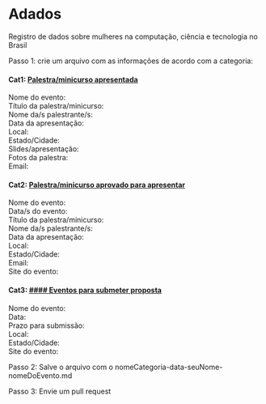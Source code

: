 # Adados
Registro de dados sobre mulheres na computação, ciência e tecnologia no Brasil 


Passo 1: crie um arquivo com as informações de acordo com a categoria:

#### Cat1: [Palestra/minicurso apresentada]()

Nome do evento: <br />
Título da palestra/minicurso: <br />
Nome da/s palestrante/s: <br />
Data da apresentação:  <br />
Local: <br />
Estado/Cidade: <br />
Slides/apresentação:  <br />
Fotos da palestra:  <br />
Email: <br />


#### Cat2: [Palestra/minicurso aprovado para apresentar]()

Nome do evento:  <br />
Data/s do evento: <br />
Título da palestra/minicurso: <br />
Nome da/s palestrante/s: <br />
Data da apresentação:  <br />
Local: <br />
Estado/Cidade: <br />
Email: <br />
Site do evento:  <br />
 

#### Cat3: [#### Eventos para submeter proposta]()

Nome do evento: <br />
Data:  <br />
Prazo para submissão: <br />
Local: <br />
Estado/Cidade: <br />
Site do evento: <br />

Passo 2: Salve o arquivo com o nomeCategoria-data-seuNome-nomeDoEvento.md

Passo 3: Envie um pull request 

